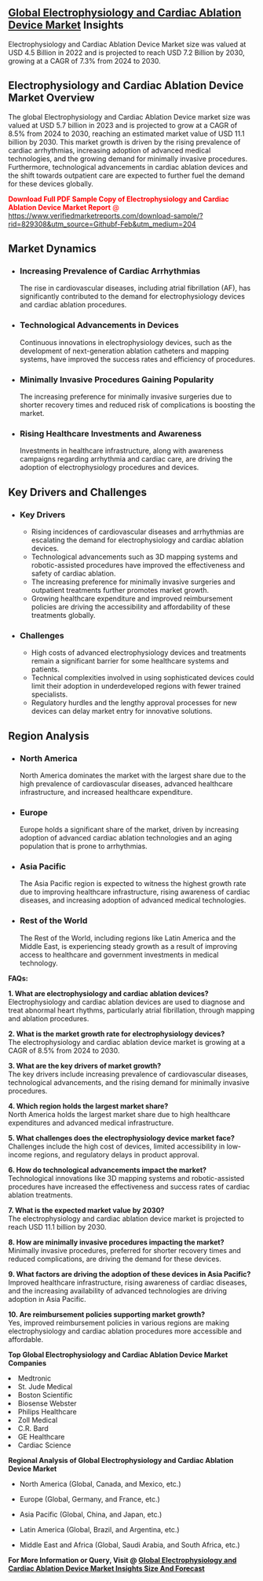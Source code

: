 <h2><a href="https://www.verifiedmarketreports.com/download-sample/?rid=829308&amp;utm_source=Githubf&amp;utm_medium=204" target="_blank">Global Electrophysiology and Cardiac Ablation Device Market</a> Insights</h2><p>Electrophysiology and Cardiac Ablation Device Market size was valued at USD 4.5 Billion in 2022 and is projected to reach USD 7.2 Billion by 2030, growing at a CAGR of 7.3% from 2024 to 2030.</p><p> <h2>Electrophysiology and Cardiac Ablation Device Market Overview</h2> <p>The global Electrophysiology and Cardiac Ablation Device market size was valued at USD 5.7 billion in 2023 and is projected to grow at a CAGR of 8.5% from 2024 to 2030, reaching an estimated market value of USD 11.1 billion by 2030. This market growth is driven by the rising prevalence of cardiac arrhythmias, increasing adoption of advanced medical technologies, and the growing demand for minimally invasive procedures. Furthermore, technological advancements in cardiac ablation devices and the shift towards outpatient care are expected to further fuel the demand for these devices globally.</p> <p><p><span class=""><span style="color: #ff0000;"><strong>Download Full PDF Sample Copy of Electrophysiology and Cardiac Ablation Device Market Report</strong> @ </span><a href="https://www.verifiedmarketreports.com/download-sample/?rid=829308&amp;utm_source=Githubf-Feb&amp;utm_medium=204" target="_blank">https://www.verifiedmarketreports.com/download-sample/?rid=829308&amp;utm_source=Githubf-Feb&amp;utm_medium=204</a></span></p></p> <h2>Market Dynamics</h2> <ul> <li><h3>Increasing Prevalence of Cardiac Arrhythmias</h3> The rise in cardiovascular diseases, including atrial fibrillation (AF), has significantly contributed to the demand for electrophysiology devices and cardiac ablation procedures.</li> <li><h3>Technological Advancements in Devices</h3> Continuous innovations in electrophysiology devices, such as the development of next-generation ablation catheters and mapping systems, have improved the success rates and efficiency of procedures.</li> <li><h3>Minimally Invasive Procedures Gaining Popularity</h3> The increasing preference for minimally invasive surgeries due to shorter recovery times and reduced risk of complications is boosting the market.</li> <li><h3>Rising Healthcare Investments and Awareness</h3> Investments in healthcare infrastructure, along with awareness campaigns regarding arrhythmia and cardiac care, are driving the adoption of electrophysiology procedures and devices.</li> </ul> <h2>Key Drivers and Challenges</h2> <ul> <li><h3>Key Drivers</h3> <ul> <li>Rising incidences of cardiovascular diseases and arrhythmias are escalating the demand for electrophysiology and cardiac ablation devices.</li> <li>Technological advancements such as 3D mapping systems and robotic-assisted procedures have improved the effectiveness and safety of cardiac ablation.</li> <li>The increasing preference for minimally invasive surgeries and outpatient treatments further promotes market growth.</li> <li>Growing healthcare expenditure and improved reimbursement policies are driving the accessibility and affordability of these treatments globally.</li> </ul> </li> <li><h3>Challenges</h3> <ul> <li>High costs of advanced electrophysiology devices and treatments remain a significant barrier for some healthcare systems and patients.</li> <li>Technical complexities involved in using sophisticated devices could limit their adoption in underdeveloped regions with fewer trained specialists.</li> <li>Regulatory hurdles and the lengthy approval processes for new devices can delay market entry for innovative solutions.</li> </ul> </li> </ul> <h2>Region Analysis</h2> <ul> <li><h3>North America</h3> North America dominates the market with the largest share due to the high prevalence of cardiovascular diseases, advanced healthcare infrastructure, and increased healthcare expenditure.</li> <li><h3>Europe</h3> Europe holds a significant share of the market, driven by increasing adoption of advanced cardiac ablation technologies and an aging population that is prone to arrhythmias.</li> <li><h3>Asia Pacific</h3> The Asia Pacific region is expected to witness the highest growth rate due to improving healthcare infrastructure, rising awareness of cardiac diseases, and increasing adoption of advanced medical technologies.</li> <li><h3>Rest of the World</h3> The Rest of the World, including regions like Latin America and the Middle East, is experiencing steady growth as a result of improving access to healthcare and government investments in medical technology.</li> </ul> <p><strong>FAQs:</strong></p> <p><strong>1. What are electrophysiology and cardiac ablation devices?</strong><br> Electrophysiology and cardiac ablation devices are used to diagnose and treat abnormal heart rhythms, particularly atrial fibrillation, through mapping and ablation procedures.</p> <p><strong>2. What is the market growth rate for electrophysiology devices?</strong><br> The electrophysiology and cardiac ablation device market is growing at a CAGR of 8.5% from 2024 to 2030.</p> <p><strong>3. What are the key drivers of market growth?</strong><br> The key drivers include increasing prevalence of cardiovascular diseases, technological advancements, and the rising demand for minimally invasive procedures.</p> <p><strong>4. Which region holds the largest market share?</strong><br> North America holds the largest market share due to high healthcare expenditures and advanced medical infrastructure.</p> <p><strong>5. What challenges does the electrophysiology device market face?</strong><br> Challenges include the high cost of devices, limited accessibility in low-income regions, and regulatory delays in product approval.</p> <p><strong>6. How do technological advancements impact the market?</strong><br> Technological innovations like 3D mapping systems and robotic-assisted procedures have increased the effectiveness and success rates of cardiac ablation treatments.</p> <p><strong>7. What is the expected market value by 2030?</strong><br> The electrophysiology and cardiac ablation device market is projected to reach USD 11.1 billion by 2030.</p> <p><strong>8. How are minimally invasive procedures impacting the market?</strong><br> Minimally invasive procedures, preferred for shorter recovery times and reduced complications, are driving the demand for these devices.</p> <p><strong>9. What factors are driving the adoption of these devices in Asia Pacific?</strong><br> Improved healthcare infrastructure, rising awareness of cardiac diseases, and the increasing availability of advanced technologies are driving adoption in Asia Pacific.</p> <p><strong>10. Are reimbursement policies supporting market growth?</strong><br> Yes, improved reimbursement policies in various regions are making electrophysiology and cardiac ablation procedures more accessible and affordable.</p> </p><p><strong>Top Global Electrophysiology and Cardiac Ablation Device Market Companies</strong></p><div data-test-id=""><p><li>Medtronic</li><li> St. Jude Medical</li><li> Boston Scientific</li><li> Biosense Webster</li><li> Philips Healthcare</li><li> Zoll Medical</li><li> C.R. Bard</li><li> GE Healthcare</li><li> Cardiac Science</li></p><div><strong>Regional Analysis of&nbsp;Global Electrophysiology and Cardiac Ablation Device Market</strong></div><ul><li dir="ltr"><p dir="ltr">North America&nbsp;(Global, Canada, and Mexico, etc.)</p></li><li dir="ltr"><p dir="ltr">Europe (Global, Germany, and France, etc.)</p></li><li dir="ltr"><p dir="ltr">Asia Pacific&nbsp;(Global, China, and Japan, etc.)</p></li><li dir="ltr"><p dir="ltr">Latin America&nbsp;(Global, Brazil, and Argentina, etc.)</p></li><li dir="ltr">Middle East and Africa&nbsp;(Global, Saudi Arabia, and South Africa, etc.)</li></ul><p><strong>For More Information or Query, Visit @&nbsp;</strong><strong><a href="https://www.verifiedmarketreports.com/product/electrophysiology-and-cardiac-ablation-device-market/?utm_source=Githubf&amp;utm_medium=204" target="_blank">Global Electrophysiology and Cardiac Ablation Device Market Insights Size And Forecast</a></strong></p></div>
